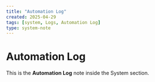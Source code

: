 ```yaml
---
title: "Automation Log"
created: 2025-04-29
tags: [system, Logs, Automation Log]
type: system-note
---
```


# Automation Log

This is the **Automation Log** note inside the System section.
